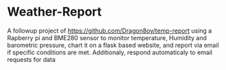 # Weather-Report
A followup project of https://github.com/Dragon8oy/temp-report using a Rapberry pi and BME280 sensor to monitor temperature, Humidity and barometric pressure, chart it on a flask based website, and report via email if specific conditions are met. Additionaly, respond automaticaly to email requests for data 


